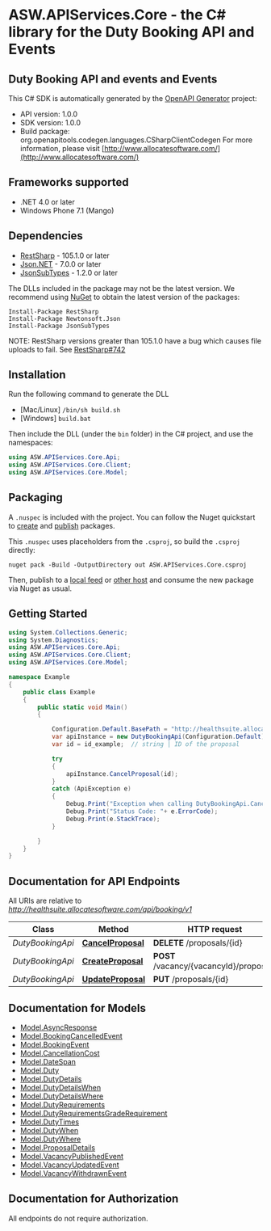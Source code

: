 # ASW.APIServices.Core - the C# library for the Duty Booking API and Events

## Duty Booking API and events and Events 

This C# SDK is automatically generated by the [OpenAPI Generator](https://openapi-generator.tech) project:

- API version: 1.0.0
- SDK version: 1.0.0
- Build package: org.openapitools.codegen.languages.CSharpClientCodegen
    For more information, please visit [http://www.allocatesoftware.com/](http://www.allocatesoftware.com/)

## Frameworks supported


- .NET 4.0 or later
- Windows Phone 7.1 (Mango)

## Dependencies


- [RestSharp](https://www.nuget.org/packages/RestSharp) - 105.1.0 or later
- [Json.NET](https://www.nuget.org/packages/Newtonsoft.Json/) - 7.0.0 or later
- [JsonSubTypes](https://www.nuget.org/packages/JsonSubTypes/) - 1.2.0 or later

The DLLs included in the package may not be the latest version. We recommend using [NuGet](https://docs.nuget.org/consume/installing-nuget) to obtain the latest version of the packages:

```
Install-Package RestSharp
Install-Package Newtonsoft.Json
Install-Package JsonSubTypes
```

NOTE: RestSharp versions greater than 105.1.0 have a bug which causes file uploads to fail. See [RestSharp#742](https://github.com/restsharp/RestSharp/issues/742)

## Installation

Run the following command to generate the DLL

- [Mac/Linux] `/bin/sh build.sh`
- [Windows] `build.bat`

Then include the DLL (under the `bin` folder) in the C# project, and use the namespaces:

```csharp
using ASW.APIServices.Core.Api;
using ASW.APIServices.Core.Client;
using ASW.APIServices.Core.Model;

```


## Packaging

A `.nuspec` is included with the project. You can follow the Nuget quickstart to [create](https://docs.microsoft.com/en-us/nuget/quickstart/create-and-publish-a-package#create-the-package) and [publish](https://docs.microsoft.com/en-us/nuget/quickstart/create-and-publish-a-package#publish-the-package) packages.

This `.nuspec` uses placeholders from the `.csproj`, so build the `.csproj` directly:

```
nuget pack -Build -OutputDirectory out ASW.APIServices.Core.csproj
```

Then, publish to a [local feed](https://docs.microsoft.com/en-us/nuget/hosting-packages/local-feeds) or [other host](https://docs.microsoft.com/en-us/nuget/hosting-packages/overview) and consume the new package via Nuget as usual.


## Getting Started

```csharp
using System.Collections.Generic;
using System.Diagnostics;
using ASW.APIServices.Core.Api;
using ASW.APIServices.Core.Client;
using ASW.APIServices.Core.Model;

namespace Example
{
    public class Example
    {
        public static void Main()
        {

            Configuration.Default.BasePath = "http://healthsuite.allocatesoftware.com/api/booking/v1";
            var apiInstance = new DutyBookingApi(Configuration.Default);
            var id = id_example;  // string | ID of the proposal

            try
            {
                apiInstance.CancelProposal(id);
            }
            catch (ApiException e)
            {
                Debug.Print("Exception when calling DutyBookingApi.CancelProposal: " + e.Message );
                Debug.Print("Status Code: "+ e.ErrorCode);
                Debug.Print(e.StackTrace);
            }

        }
    }
}
```

## Documentation for API Endpoints

All URIs are relative to *http://healthsuite.allocatesoftware.com/api/booking/v1*

Class | Method | HTTP request | Description
------------ | ------------- | ------------- | -------------
*DutyBookingApi* | [**CancelProposal**](docs/DutyBookingApi.md#cancelproposal) | **DELETE** /proposals/{id} | 
*DutyBookingApi* | [**CreateProposal**](docs/DutyBookingApi.md#createproposal) | **POST** /vacancy/{vacancyId}/proposals | 
*DutyBookingApi* | [**UpdateProposal**](docs/DutyBookingApi.md#updateproposal) | **PUT** /proposals/{id} | 


## Documentation for Models

 - [Model.AsyncResponse](docs/AsyncResponse.md)
 - [Model.BookingCancelledEvent](docs/BookingCancelledEvent.md)
 - [Model.BookingEvent](docs/BookingEvent.md)
 - [Model.CancellationCost](docs/CancellationCost.md)
 - [Model.DateSpan](docs/DateSpan.md)
 - [Model.Duty](docs/Duty.md)
 - [Model.DutyDetails](docs/DutyDetails.md)
 - [Model.DutyDetailsWhen](docs/DutyDetailsWhen.md)
 - [Model.DutyDetailsWhere](docs/DutyDetailsWhere.md)
 - [Model.DutyRequirements](docs/DutyRequirements.md)
 - [Model.DutyRequirementsGradeRequirement](docs/DutyRequirementsGradeRequirement.md)
 - [Model.DutyTimes](docs/DutyTimes.md)
 - [Model.DutyWhen](docs/DutyWhen.md)
 - [Model.DutyWhere](docs/DutyWhere.md)
 - [Model.ProposalDetails](docs/ProposalDetails.md)
 - [Model.VacancyPublishedEvent](docs/VacancyPublishedEvent.md)
 - [Model.VacancyUpdatedEvent](docs/VacancyUpdatedEvent.md)
 - [Model.VacancyWithdrawnEvent](docs/VacancyWithdrawnEvent.md)


## Documentation for Authorization

All endpoints do not require authorization.
